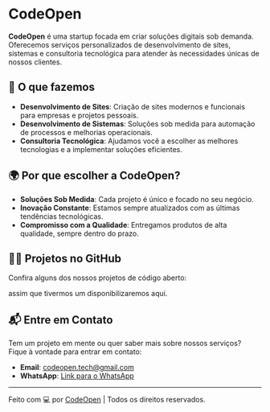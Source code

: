 # CodeOpen

**CodeOpen** é uma startup focada em criar soluções digitais sob demanda. Oferecemos serviços personalizados de desenvolvimento de sites, sistemas e consultoria tecnológica para atender às necessidades únicas de nossos clientes.

## 🚀 O que fazemos

- **Desenvolvimento de Sites**: Criação de sites modernos e funcionais para empresas e projetos pessoais.
- **Desenvolvimento de Sistemas**: Soluções sob medida para automação de processos e melhorias operacionais.
- **Consultoria Tecnológica**: Ajudamos você a escolher as melhores tecnologias e a implementar soluções eficientes.

## 🌍 Por que escolher a CodeOpen?

- **Soluções Sob Medida**: Cada projeto é único e focado no seu negócio.
- **Inovação Constante**: Estamos sempre atualizados com as últimas tendências tecnológicas.
- **Compromisso com a Qualidade**: Entregamos produtos de alta qualidade, sempre dentro do prazo.

## 🧑‍💻 Projetos no GitHub

Confira alguns dos nossos projetos de código aberto: 

assim que tivermos um disponibilizaremos aqui.

## 📬 Entre em Contato

Tem um projeto em mente ou quer saber mais sobre nossos serviços? Fique à vontade para entrar em contato:

- **Email**: [codeopen.tech@gmail.com](mailto:codeopen.tech@gmail.com)
- **WhatsApp**: [Link para o WhatsApp](https://wa.me/5521966311677?text=Olá,%20estou%20interessado%20nos%20seus%20serviços.)

---

Feito com 💻 por [CodeOpen](https://github.com/CodeOpenTech) | Todos os direitos reservados.
